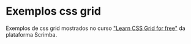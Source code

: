 # Exemplos css grid

Exemplos de css grid mostrados no curso ["Learn CSS Grid for free"](https://scrimba.com/course/gR8PTE/) da plataforma Scrimba.
